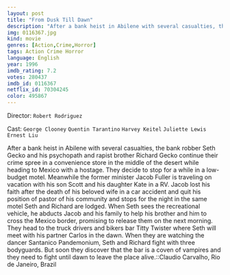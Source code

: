 ```yaml
---
layout: post
title: "From Dusk Till Dawn"
description: "After a bank heist in Abilene with several casualties, the bank robber Seth Gecko and his psychopath and rapist brother Richard Gecko continue their crime spree in a convenience store in the middle of the desert while heading to Mexico with a hostage. They decide to stop for a while in a low-budget motel. Meanwhile the former minister Jacob Fuller is traveling on vacation with his son Scott and his daughter Kate in a RV. .."
img: 0116367.jpg
kind: movie
genres: [Action,Crime,Horror]
tags: Action Crime Horror 
language: English
year: 1996
imdb_rating: 7.2
votes: 280437
imdb_id: 0116367
netflix_id: 70304245
color: 495867
---
```

Director: `Robert Rodriguez`  

Cast: `George Clooney` `Quentin Tarantino` `Harvey Keitel` `Juliette Lewis` `Ernest Liu` 

After a bank heist in Abilene with several casualties, the bank robber Seth Gecko and his psychopath and rapist brother Richard Gecko continue their crime spree in a convenience store in the middle of the desert while heading to Mexico with a hostage. They decide to stop for a while in a low-budget motel. Meanwhile the former minister Jacob Fuller is traveling on vacation with his son Scott and his daughter Kate in a RV. Jacob lost his faith after the death of his beloved wife in a car accident and quit his position of pastor of his community and stops for the night in the same motel Seth and Richard are lodged. When Seth sees the recreational vehicle, he abducts Jacob and his family to help his brother and him to cross the Mexico border, promising to release them on the next morning. They head to the truck drivers and bikers bar Titty Twister where Seth will meet with his partner Carlos in the dawn. When they are watching the dancer Santanico Pandemonium, Seth and Richard fight with three bodyguards. But soon they discover that the bar is a coven of vampires and they need to fight until dawn to leave the place alive.::Claudio Carvalho, Rio de Janeiro, Brazil